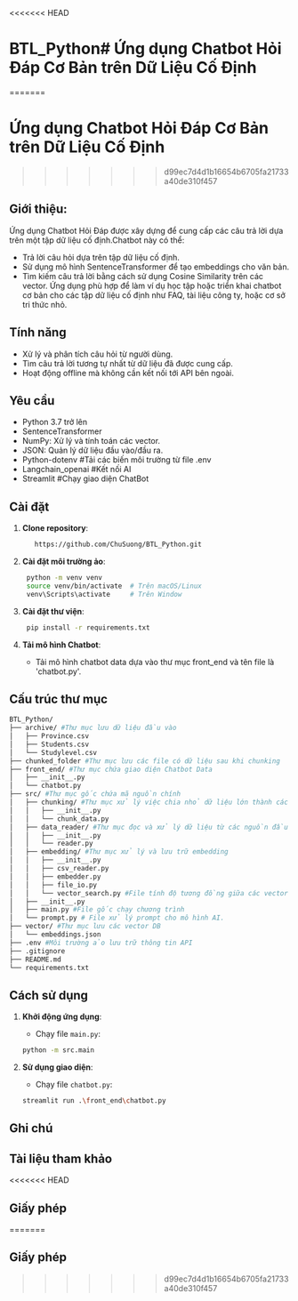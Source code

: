 <<<<<<< HEAD
# BTL_Python# Ứng dụng Chatbot Hỏi Đáp Cơ Bản trên Dữ Liệu Cố Định
=======
# Ứng dụng Chatbot Hỏi Đáp Cơ Bản trên Dữ Liệu Cố Định
>>>>>>> d99ec7d4d1b16654b6705fa21733a40de310f457

## Giới thiệu: 
Ứng dụng Chatbot Hỏi Đáp được xây dựng để cung cấp các câu trả lời dựa trên một tập dữ liệu cố định.Chatbot này có thể: 
- Trả lời câu hỏi dựa trên tập dữ liệu cố định.
- Sử dụng mô hình SentenceTransformer để tạo embeddings cho văn bản.
- Tìm kiếm câu trả lời bằng cách sử dụng Cosine Similarity trên các vector.
Ứng dụng phù hợp để làm ví dụ học tập hoặc triển khai chatbot cơ bản cho các tập dữ liệu cố định như FAQ, tài liệu công ty, hoặc cơ sở tri thức nhỏ.

## Tính năng
- Xử lý và phân tích câu hỏi từ người dùng.
- Tìm câu trả lời tương tự nhất từ dữ liệu đã được cung cấp.
- Hoạt động offline mà không cần kết nối tới API bên ngoài.

## Yêu cầu
- Python 3.7 trở lên
- SentenceTransformer
- NumPy: Xử lý và tính toán các vector.
- JSON: Quản lý dữ liệu đầu vào/đầu ra.
- Python-dotenv #Tải các biến môi trường từ file .env
- Langchain_openai  #Kết nối AI
- Streamlit #Chạy giao diện ChatBot
  
## Cài đặt
1. **Clone repository**:
   ```bash
      https://github.com/ChuSuong/BTL_Python.git
   ```

2. **Cài đặt môi trường ảo**:
    ```bash
     python -m venv venv
     source venv/bin/activate  # Trên macOS/Linux
     venv\Scripts\activate     # Trên Window
   ```
3. **Cài đặt thư viện**:
   ```bash
    pip install -r requirements.txt
   ```

3. **Tải mô hình Chatbot**:
   - Tải mô hình chatbot data dựa vào thư mục front_end và tên file là 'chatbot.py'.

## Cấu trúc thư mục
```bash
BTL_Python/
├── archive/ #Thư mục lưu dữ liệu đầu vào
│   ├── Province.csv
│   ├── Students.csv
│   └── Studylevel.csv
├── chunked_folder #Thư mục lưu các file có dữ liệu sau khi chunking
├── front_end/ #Thư mục chứa giao diện Chatbot Data
│   ├── __init__.py
│   └── chatbot.py
├── src/ #Thư mục gốc chứa mã nguồn chính
│   ├── chunking/ #Thư mục xử lý việc chia nhỏ dữ liệu lớn thành các phần
│   │   ├── __init__.py
│   │   └── chunk_data.py
│   ├── data_reader/ #Thư mục đọc và xử lý dữ liệu từ các nguồn đầu vào
│   │   ├── __init__.py
│   │   └── reader.py
│   ├── embedding/ #Thư mục xử lý và lưu trữ embedding
│   │   ├── __init__.py
│   │   ├── csv_reader.py
│   │   ├── embedder.py
│   │   ├── file_io.py
│   │   └── vector_search.py #File tính độ tương đồng giữa các vector
│   ├── __init__.py
│   ├── main.py #File gốc chạy chương trình
│   └── prompt.py # File xử lý prompt cho mô hình AI.
├── vector/ #Thư mục lưu các vector DB
│   └── embeddings.json
├── .env #Môi trường ảo lưu trữ thông tin API
├── .gitignore
├── README.md
└── requirements.txt

```

## Cách sử dụng
1. **Khởi động ứng dụng**:
   - Chạy file `main.py`:
   ```bash
   python -m src.main
   ```

2. **Sử dụng giao diện**:
    - Chạy file `chatbot.py`:
   ```bash
   streamlit run .\front_end\chatbot.py
   ```

## Ghi chú


## Tài liệu tham khảo


<<<<<<< HEAD
## Giấy phép
=======
## Giấy phép
>>>>>>> d99ec7d4d1b16654b6705fa21733a40de310f457
